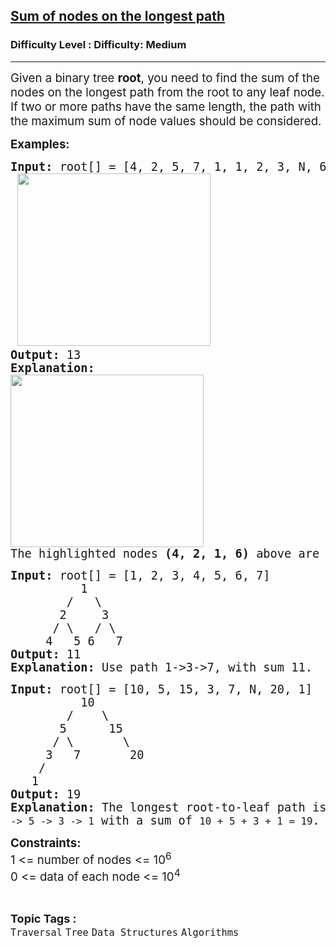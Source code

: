 <h2><a href="https://www.geeksforgeeks.org/problems/sum-of-the-longest-bloodline-of-a-tree/1?page=2&category=Tree&difficulty=Easy,Medium&status=unsolved,attempted&sortBy=accuracy">Sum of nodes on the longest path</a></h2><h3>Difficulty Level : Difficulty: Medium</h3><hr><div class="problems_problem_content__Xm_eO"><p><span style="font-size: 14pt;">Given a binary tree <strong>root</strong>, you need to find the sum of the nodes on the longest path from the root to any leaf node. If two or more paths have the same length, the path with the maximum sum of node values should be considered.</span></p>
<p><span style="font-size: 14pt;"><strong>Examples:</strong></span></p>
<pre><span style="font-size: 14pt;"><strong>Input:</strong> root[] = [4, 2, 5, 7, 1, 1, 2, 3, N, 6]<br> <img src="https://media.geeksforgeeks.org/img-practice/prod/addEditProblem/700680/Web/Other/blobid0_1733503356.jpg" width="309" height="276">
<strong>Output:</strong> 13
<strong>Explanation:</strong>
<img src="https://media.geeksforgeeks.org/img-practice/prod/addEditProblem/700680/Web/Other/blobid1_1733503411.jpg" width="309" height="276"><br>The highlighted nodes <strong>(4, 2, 1, 6)</strong> above are part of the longest root to leaf path having sum = (4 + 2 + 1 + 6) = 13</span></pre>
<pre><span style="font-size: 14pt;"><strong>Input: </strong>root[] = [1, 2, 3, 4, 5, 6, 7]
&nbsp;         1
&nbsp;       /   \
&nbsp;      2     3
&nbsp;     / \   / \
&nbsp;    4   5 6   7
<strong>Output: </strong>11<br><strong>Explanation: </strong>Use path 1-&gt;3-&gt;7, with sum 11.</span></pre>
<pre><span style="font-size: 14pt;"><strong>Input: </strong>root[] = [10, 5, 15, 3, 7, N, 20, 1]
          10
        /    \
       5      15
      / \       \
     3   7       20
    /
   1
<strong>Output: </strong>19<br><strong>Explanation: </strong>The longest root-to-leaf path is <code>10 -&gt; 5 -&gt; 3 -&gt; 1</code> with a sum of <code>10 + 5 + 3 + 1 = 19</code>.</span></pre>
<p><span style="font-size: 14pt;"><strong>Constraints:</strong><br>1 &lt;= number of nodes &lt;= 10<sup>6</sup><br>0 &lt;= data of each node &lt;= 10<sup>4</sup><br></span></p></div><br><p><span style=font-size:18px><strong>Topic Tags : </strong><br><code>Traversal</code>&nbsp;<code>Tree</code>&nbsp;<code>Data Structures</code>&nbsp;<code>Algorithms</code>&nbsp;